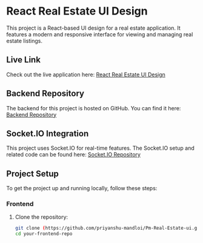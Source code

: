 # React Real Estate UI Design

This project is a React-based UI design for a real estate application. It features a modern and responsive interface for viewing and managing real estate listings.

## Live Link

Check out the live application here: [React Real Estate UI Design](https://pm-real-estate.vercel.app/)

## Backend Repository

The backend for this project is hosted on GitHub. You can find it here: [Backend Repository](https://github.com/priyanshu-mandloi/pm-estate-backend.git)

## Socket.IO Integration

This project uses Socket.IO for real-time features. The Socket.IO setup and related code can be found here: [Socket.IO Repository](https://github.com/priyanshu-mandloi/PM-Real-Estate-Socket.io.git)

## Project Setup

To get the project up and running locally, follow these steps:

### Frontend

1. Clone the repository:
   ```bash
   git clone (https://github.com/priyanshu-mandloi/Pm-Real-Estate-ui.git)
   cd your-frontend-repo
